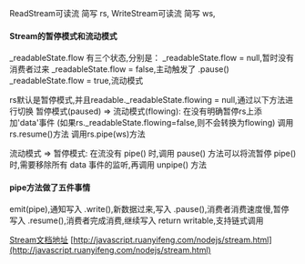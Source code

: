 
ReadStream可读流 简写 rs,
WriteStream可读流 简写 ws,

#### Stream的暂停模式和流动模式

_readableState.flow 有三个状态,分别是：
_readableState.flow = null,暂时没有消费者过来
_readableState.flow = false,主动触发了 .pause()
_readableState.flow = true,流动模式

rs默认是暂停模式,并且readable._readableState.flowing = null,通过以下方法进行切换
暂停模式(paused) => 流动模式(flowing):
    在没有明确暂停rs上添加'data'事件  (如果rs._readableState.flowing=false,则不会转换为flowing)
    调用rs.resume()方法
    调用rs.pipe(ws)方法

流动模式 => 暂停模式:
    在流没有 pipe() 时,调用 pause() 方法可以将流暂停
    pipe() 时,需要移除所有 data 事件的监听,再调用 unpipe() 方法

#### pipe方法做了五件事情

emit(pipe),通知写入
.write(),新数据过来,写入
.pause(),消费者消费速度慢,暂停写入
.resume(),消费者完成消费,继续写入
return writable,支持链式调用


[Stream文档地址](http://nodejs.cn/api/stream.html)
[http://javascript.ruanyifeng.com/nodejs/stream.html](http://javascript.ruanyifeng.com/nodejs/stream.html)






















